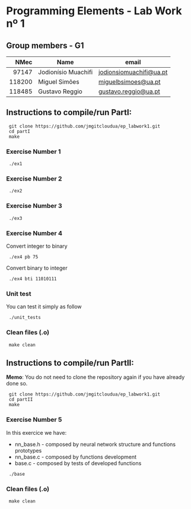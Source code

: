 # Programming Elements - Lab Work nº 1
## Group members - G1

|  NMec | Name                | email                   |
| ----: | ------------------- | ----------------------- |
| 97147 | Jodionísio Muachifi | jodionsiomuachifi@ua.pt |
| 118200 |  Miguel Simões    | miguelbsimoes@ua.pt   |
| 118485 | Gustavo Reggio    | gustavo.reggio@ua.pt    |

## Instructions to compile/run PartI:
```
 git clone https://github.com/jmgitcloudua/ep_labwork1.git
 cd partI
 make
 ```

### Exercise Number 1
```
 ./ex1 
```
### Exercise Number 2
```
 ./ex2
```
### Exercise Number 3
```
 ./ex3
```

### Exercise Number 4
Convert integer to binary
```
 ./ex4 pb 75
```
Convert binary to integer
```
 ./ex4 bti 11010111
```

### Unit test
You can test it simply as follow
```
 ./unit_tests
```

### Clean files (.o)
```
 make clean
 ```

## Instructions to compile/run PartII:
**Memo**: You do not need to clone the repository again if you have already done so.
```
 git clone https://github.com/jmgitcloudua/ep_labwork1.git
 cd partII
 make
 ```

### Exercise Number 5
In this exercice we have:
- nn_base.h - composed by neural network structure and functions prototypes
- nn_base.c - composed by functions development
- base.c - composed by tests of developed functions
```
 ./base
```
### Clean files (.o)
```
 make clean
 ```

